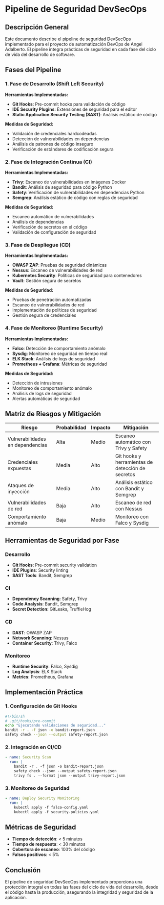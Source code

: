 # Pipeline de Seguridad DevSecOps

## Descripción General

Este documento describe el pipeline de seguridad DevSecOps implementado para el proyecto de automatización DevOps de Angel Adalberto. El pipeline integra prácticas de seguridad en cada fase del ciclo de vida del desarrollo de software.

## Fases del Pipeline

### 1. Fase de Desarrollo (Shift Left Security)

**Herramientas Implementadas:**
- **Git Hooks**: Pre-commit hooks para validación de código
- **IDE Security Plugins**: Extensiones de seguridad para el editor
- **Static Application Security Testing (SAST)**: Análisis estático de código

**Medidas de Seguridad:**
- Validación de credenciales hardcodeadas
- Detección de vulnerabilidades en dependencias
- Análisis de patrones de código inseguro
- Verificación de estándares de codificación segura

### 2. Fase de Integración Continua (CI)

**Herramientas Implementadas:**
- **Trivy**: Escaneo de vulnerabilidades en imágenes Docker
- **Bandit**: Análisis de seguridad para código Python
- **Safety**: Verificación de vulnerabilidades en dependencias Python
- **Semgrep**: Análisis estático de código con reglas de seguridad

**Medidas de Seguridad:**
- Escaneo automático de vulnerabilidades
- Análisis de dependencias
- Verificación de secretos en el código
- Validación de configuración de seguridad

### 3. Fase de Despliegue (CD)

**Herramientas Implementadas:**
- **OWASP ZAP**: Pruebas de seguridad dinámicas
- **Nessus**: Escaneo de vulnerabilidades de red
- **Kubernetes Security**: Políticas de seguridad para contenedores
- **Vault**: Gestión segura de secretos

**Medidas de Seguridad:**
- Pruebas de penetración automatizadas
- Escaneo de vulnerabilidades de red
- Implementación de políticas de seguridad
- Gestión segura de credenciales

### 4. Fase de Monitoreo (Runtime Security)

**Herramientas Implementadas:**
- **Falco**: Detección de comportamiento anómalo
- **Sysdig**: Monitoreo de seguridad en tiempo real
- **ELK Stack**: Análisis de logs de seguridad
- **Prometheus + Grafana**: Métricas de seguridad

**Medidas de Seguridad:**
- Detección de intrusiones
- Monitoreo de comportamiento anómalo
- Análisis de logs de seguridad
- Alertas automáticas de seguridad

## Matriz de Riesgos y Mitigación

| Riesgo | Probabilidad | Impacto | Mitigación |
|--------|-------------|---------|------------|
| Vulnerabilidades en dependencias | Alta | Medio | Escaneo automático con Trivy y Safety |
| Credenciales expuestas | Media | Alto | Git hooks y herramientas de detección de secretos |
| Ataques de inyección | Media | Alto | Análisis estático con Bandit y Semgrep |
| Vulnerabilidades de red | Baja | Alto | Escaneo de red con Nessus |
| Comportamiento anómalo | Baja | Medio | Monitoreo con Falco y Sysdig |

## Herramientas de Seguridad por Fase

### Desarrollo
- **Git Hooks**: Pre-commit security validation
- **IDE Plugins**: Security linting
- **SAST Tools**: Bandit, Semgrep

### CI
- **Dependency Scanning**: Safety, Trivy
- **Code Analysis**: Bandit, Semgrep
- **Secret Detection**: GitLeaks, TruffleHog

### CD
- **DAST**: OWASP ZAP
- **Network Scanning**: Nessus
- **Container Security**: Trivy, Falco

### Monitoreo
- **Runtime Security**: Falco, Sysdig
- **Log Analysis**: ELK Stack
- **Metrics**: Prometheus, Grafana

## Implementación Práctica

### 1. Configuración de Git Hooks

```bash
#!/bin/sh
# .git/hooks/pre-commit
echo "Ejecutando validaciones de seguridad..."
bandit -r . -f json -o bandit-report.json
safety check --json --output safety-report.json
```

### 2. Integración en CI/CD

```yaml
- name: Security Scan
  run: |
    bandit -r . -f json -o bandit-report.json
    safety check --json --output safety-report.json
    trivy fs . --format json --output trivy-report.json
```

### 3. Monitoreo de Seguridad

```yaml
- name: Deploy Security Monitoring
  run: |
    kubectl apply -f falco-config.yaml
    kubectl apply -f security-policies.yaml
```

## Métricas de Seguridad

- **Tiempo de detección**: < 5 minutos
- **Tiempo de respuesta**: < 30 minutos
- **Cobertura de escaneo**: 100% del código
- **Falsos positivos**: < 5%

## Conclusión

El pipeline de seguridad DevSecOps implementado proporciona una protección integral en todas las fases del ciclo de vida del desarrollo, desde el código hasta la producción, asegurando la integridad y seguridad de la aplicación.
